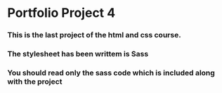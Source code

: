 # Portfolio Project 4
### This is the last project of the html and css course.
### The stylesheet has been writtem is Sass
### You should read only the sass code which is included along with the project
